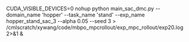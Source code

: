 
CUDA_VISIBLE_DEVICES=0 nohup python main_sac_dmc.py --domain_name 'hopper' --task_name 'stand' --exp_name hopper_stand_sac_3  --alpha 0.05 --seed 3 > /cmlscratch/xywang/code/mbpo_mpcrollout/exp_mpc_rollout/exp20.log 2>&1 &
